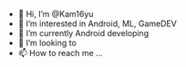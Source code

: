 - 👋 Hi, I’m @Kam16yu
- 👀 I’m interested in Android, ML, GameDEV
- 🌱 I’m currently Android developing
- 💞️ I’m looking to 
- 📫 How to reach me ... 
